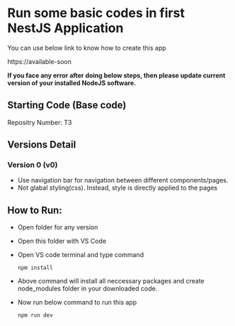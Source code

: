 # Run some basic codes in first NestJS Application

You can use below link to know how to create this app

https://available-soon

**If you face any error after doing below steps, then please update current version of your installed NodeJS software.**

## Starting Code (Base code)

Repositry Number: T3

## Versions Detail

### Version 0 (v0)

- Use navigation bar for navigation between different components/pages.
- Not glabal styling(css). Instead, style is directly applied to the pages

## How to Run:

- Open folder for any version
- Open this folder with VS Code
- Open VS code terminal and type command

      npm install

- Above command will install all neccessary packages and create node_modules folder in your downloaded code.

- Now run below command to run this app

      npm run dev
